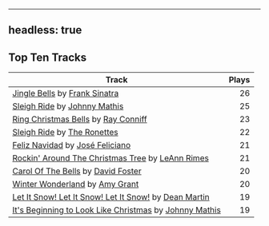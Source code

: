 
---
headless: true
---

## Top Ten Tracks

| Track | Plays |
| --- |  ---: |
|[Jingle Bells](/songs/jingle-bells) by [Frank Sinatra](/artists/frank-sinatra-739)| 26|
|[Sleigh Ride](/songs/sleigh-ride) by [Johnny Mathis](/artists/johnny-mathis-14581)| 25|
|[Ring Christmas Bells](/songs/ring-christmas-bells) by [Ray Conniff](/artists/ray-conniff-104848)| 23|
|[Sleigh Ride](/songs/sleigh-ride) by [The Ronettes](/artists/the-ronettes-89545)| 22|
|[Feliz Navidad](/songs/feliz-navidad) by [José Feliciano](/artists/jose-feliciano-30507)| 21|
|[Rockin' Around The Christmas Tree](/songs/rockin-around-the-christmas-tree) by [LeAnn Rimes](/artists/leann-rimes-122380)| 21|
|[Carol Of The Bells](/songs/carol-of-the-bells) by [David Foster](/artists/david-foster-58573)| 20|
|[Winter Wonderland](/songs/winter-wonderland) by [Amy Grant](/artists/amy-grant-3053)| 20|
|[Let It Snow! Let It Snow! Let It Snow!](/songs/let-it-snow-let-it-snow-let-it-snow) by [Dean Martin](/artists/dean-martin-6555)| 19|
|[It's Beginning to Look Like Christmas](/songs/its-beginning-to-look-like-christmas) by [Johnny Mathis](/artists/johnny-mathis-14581)| 19|
